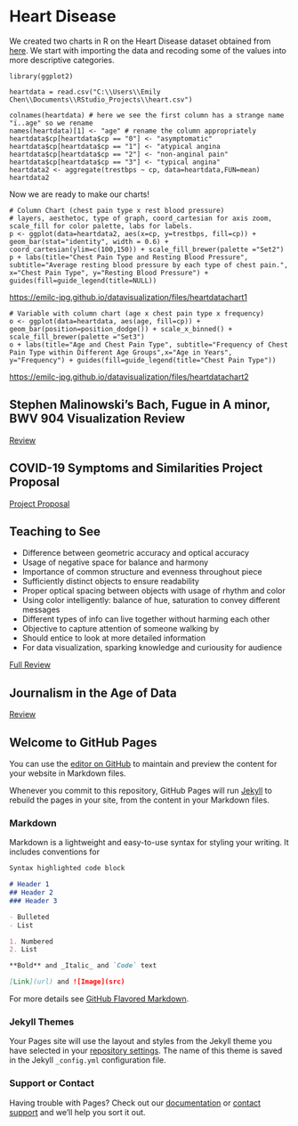 # Heart Disease 
We created two charts in R on the Heart Disease dataset obtained from [here](https://www.kaggle.com/ronitf/heart-disease-uci).
We start with importing the data and recoding some of the values into more descriptive categories.
```
library(ggplot2)

heartdata = read.csv("C:\\Users\\Emily Chen\\Documents\\RStudio_Projects\\heart.csv")

colnames(heartdata) # here we see the first column has a strange name "ï..age" so we rename
names(heartdata)[1] <- "age" # rename the column appropriately
heartdata$cp[heartdata$cp == "0"] <- "asymptomatic"
heartdata$cp[heartdata$cp == "1"] <- "atypical angina
heartdata$cp[heartdata$cp == "2"] <- "non-anginal pain"
heartdata$cp[heartdata$cp == "3"] <- "typical angina"
heartdata2 <- aggregate(trestbps ~ cp, data=heartdata,FUN=mean)
heartdata2
```

Now we are ready to make our charts!

```
# Column Chart (chest pain type x rest blood pressure)
# layers, aesthetoc, type of graph, coord_cartesian for axis zoom, scale_fill for color palette, labs for labels.
p <- ggplot(data=heartdata2, aes(x=cp, y=trestbps, fill=cp)) + geom_bar(stat="identity", width = 0.6) + coord_cartesian(ylim=c(100,150)) + scale_fill_brewer(palette ="Set2")
p + labs(title="Chest Pain Type and Resting Blood Pressure", subtitle="Average resting blood pressure by each type of chest pain.", x="Chest Pain Type", y="Resting Blood Pressure") + guides(fill=guide_legend(title=NULL))
```

https://emilc-jpg.github.io/datavisualization/files/heartdatachart1

```
# Variable with column chart (age x chest pain type x frequency)
o <- ggplot(data=heartdata, aes(age, fill=cp)) + geom_bar(position=position_dodge()) + scale_x_binned() + scale_fill_brewer(palette ="Set3") 
o + labs(title="Age and Chest Pain Type", subtitle="Frequency of Chest Pain Type within Different Age Groups",x="Age in Years", y="Frequency") + guides(fill=guide_legend(title="Chest Pain Type"))
```
https://emilc-jpg.github.io/datavisualization/files/heartdatachart2




## Stephen Malinowski’s Bach, Fugue in A minor, BWV 904 Visualization Review

[Review](https://emilc-jpg.github.io/datavisualization/files/stephenmalinowski-review.pdf)


## COVID-19 Symptoms and Similarities Project Proposal
[Project Proposal](https://docs.google.com/presentation/d/1YSx9sqOEBDdrs0fYi7pW-t5AgNWZdpamZwOohceYotI/edit?usp=sharing)



## Teaching to See
- Difference between geometric accuracy and optical accuracy
- Usage of negative space for balance and harmony
- Importance of common structure and evenness throughout piece
- Sufficiently distinct objects to ensure readability 
- Proper optical spacing between objects with usage of rhythm and color
- Using color intelligently: balance of hue, saturation to convey different messages
- Different types of info can live together without harming each other
- Objective to capture attention of someone walking by
- Should entice to look at more detailed information
- For data visualization, sparking knowledge and curiousity for audience 

[Full Review](https://emilc-jpg.github.io/datavisualization/files/teachingtosee-review.pdf)



## Journalism in the Age of Data

[Review](https://emilc-jpg.github.io/datavisualization/files/ageofdata-review.pdf)













## Welcome to GitHub Pages

You can use the [editor on GitHub](https://github.com/emilc-jpg/datavisualization/edit/gh-pages/index.md) to maintain and preview the content for your website in Markdown files.

Whenever you commit to this repository, GitHub Pages will run [Jekyll](https://jekyllrb.com/) to rebuild the pages in your site, from the content in your Markdown files.

### Markdown

Markdown is a lightweight and easy-to-use syntax for styling your writing. It includes conventions for

```markdown
Syntax highlighted code block

# Header 1
## Header 2
### Header 3

- Bulleted
- List

1. Numbered
2. List

**Bold** and _Italic_ and `Code` text

[Link](url) and ![Image](src)
```

For more details see [GitHub Flavored Markdown](https://guides.github.com/features/mastering-markdown/).

### Jekyll Themes

Your Pages site will use the layout and styles from the Jekyll theme you have selected in your [repository settings](https://github.com/emilc-jpg/datavisualization/settings). The name of this theme is saved in the Jekyll `_config.yml` configuration file.

### Support or Contact

Having trouble with Pages? Check out our [documentation](https://docs.github.com/categories/github-pages-basics/) or [contact support](https://github.com/contact) and we’ll help you sort it out.
